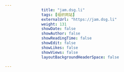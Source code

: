---
                title: "jam.dsg.li"
                tags: [组织网站]
                externalUrl: "https://jam.dsg.li"
                weight: 131
                showDate: false
                showAuthor: false
                showReadingTime: false
                showEdit: false
                showLikes: false
                showViews: false
                layoutBackgroundHeaderSpace: false
                ---

